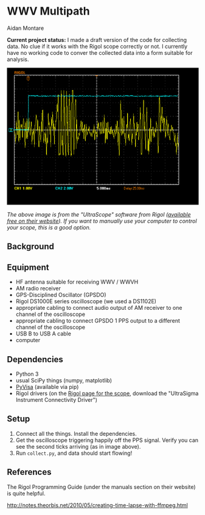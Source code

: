 # WWV Multipath
Aidan Montare

**Current project status:** I made a draft version of the code for collecting data. No clue if it works with the Rigol scope correctly or not. I currently have no working code to conver the collected data into a form suitable for analysis.

![Scope display](scope2.bmp)

*The above image is from the "UltraScope" software from Rigol ([available
free on their website](https://www.rigolna.com/products/digital-oscilloscopes/1000/)).
If you want to manually use your computer to control your scope, this is a
good option.*

## Background

## Equipment
- HF antenna suitable for receiving WWV / WWVH
- AM radio receiver
- GPS-Disciplined Oscillator (GPSDO)
- Rigol DS1000E series oscilloscope (we used a DS1102E)
- appropriate cabling to connect audio output of AM receiver to 
one channel of the oscilloscope
- appropriate cabling to connect GPSDO 1 PPS output to a different
channel of the oscilloscope
- USB B to USB A cable
- computer

## Dependencies
- Python 3
- usual SciPy things (numpy, matplotlib)
- [PyVisa](https://pyvisa.readthedocs.io/en/latest/index.html)
(available via pip)
- Rigol drivers (on the
[Rigol page for the scope](https://www.rigolna.com/products/digital-oscilloscopes/1000/),
download the "UltraSigma Instrument Connectivity Driver")

## Setup

1. Connect all the things. Install the dependencies.
2. Get the oscilloscope triggering happily off the PPS signal. Verify
you can see the second ticks arriving (as in image above).
3. Run `collect.py`, and data should start flowing!

## References

The Rigol Programming Guide (under the manuals section on their website)
is quite helpful.

http://notes.theorbis.net/2010/05/creating-time-lapse-with-ffmpeg.html
